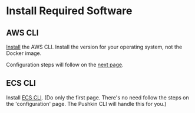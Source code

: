 # Install Required Software

## AWS CLI

[Install](https://docs.aws.amazon.com/cli/latest/userguide/install-cliv2.html) the AWS CLI. Install the version for your operating system, not the Docker image.

Configuration steps will follow on the [next page](./configure-aws-and-ecs-clis.md).

## ECS CLI

Install [ECS CLI](https://docs.aws.amazon.com/AmazonECS/latest/developerguide/ECS_CLI_installation.html). (Do only the first page. There's no need follow the steps on the 'configuration' page. The Pushkin CLI will handle this for you.)

